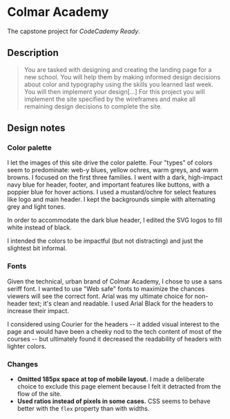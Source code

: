 # Colmar Academy

The capstone project for *CodeCademy Ready*.

## Description
>You are tasked with designing and creating the landing page for a new school. You will help them by making informed design decisions about color and typography using the skills you learned last week. You will then implement your design[...] For this project you will implement the site specified by the wireframes and make all remaining design decisions to complete the site.

## Design notes
### Color palette
I let the images of this site drive the color palette. Four "types" of colors seem to predominate: web-y blues, yellow ochres, warm greys, and warm browns.  I focused on the first three families.  I went with a dark, high-impact navy blue for header, footer, and important features like buttons, with a poppier blue for hover actions.  I used a mustard/ochre for select features like logo and main header. I kept the backgrounds simple with alternating grey and light tones.

In order to accommodate the dark blue header, I edited the SVG logos to fill white instead of black.

I intended the colors to be impactful (but not distracting) and just the slightest bit informal.

### Fonts
Given the technical, urban brand of Colmar Academy, I chose to use a sans seriff font.  I wanted to use "Web safe" fonts to maximize the chances viewers will see the correct font.  Arial was my ultimate choice for non-header text; it's clean and readable.  I used Arial Black for the headers to increase their impact.

I considered using Courier for the headers -- it added visual interest to the page and would have been a cheeky nod to the tech content of most of the courses -- but ultimately found it decreased the readability of headers with lighter colors.

### Changes
- **Omitted 185px space at top of mobile layout.** I made a deliberate choice to exclude this page element because I felt it detracted from the flow of the site.
- **Used ratios instead of pixels in some cases.** CSS seems to behave better with the `flex` property than with widths.
